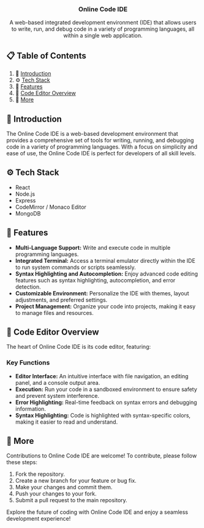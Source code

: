 <h3 align="center">Online Code IDE</h3>
<div align="center">
A web-based integrated development environment (IDE) that allows users to write, run, and debug code in a variety of programming languages, all within a single web application.
</div>

## 📋 <a name="table">Table of Contents</a>
1. 🤖 [Introduction](#introduction)
2. ⚙️ [Tech Stack](#tech-stack)
3. 🔋 [Features](#features)
4. 📂 [Code Editor Overview](#code-editor-overview)
5. 🚀 [More](#more)

## <a name="introduction">🤖 Introduction</a>
The Online Code IDE is a web-based development environment that provides a comprehensive set of tools for writing, running, and debugging code in a variety of programming languages. With a focus on simplicity and ease of use, the Online Code IDE is perfect for developers of all skill levels.

## <a name="tech-stack">⚙️ Tech Stack</a>
- React
- Node.js
- Express
- CodeMirror / Monaco Editor
- MongoDB

## <a name="features">🔋 Features</a>
- **Multi-Language Support:** Write and execute code in multiple programming languages.
- **Integrated Terminal:** Access a terminal emulator directly within the IDE to run system commands or scripts seamlessly.
- **Syntax Highlighting and Autocompletion:** Enjoy advanced code editing features such as syntax highlighting, autocompletion, and error detection.
- **Customizable Environment:** Personalize the IDE with themes, layout adjustments, and preferred settings.
- **Project Management:** Organize your code into projects, making it easy to manage files and resources.


## <a name="code-editor-overview">📂 Code Editor Overview</a>
The heart of Online Code IDE is its code editor, featuring:

### Key Functions
- **Editor Interface:** An intuitive interface with file navigation, an editing panel, and a console output area.
- **Execution:** Run your code in a sandboxed environment to ensure safety and prevent system interference.
- **Error Highlighting:** Real-time feedback on syntax errors and debugging information.
- **Syntax Highlighting:** Code is highlighted with syntax-specific colors, making it easier to read and understand.


## <a name="more">🚀 More</a>

Contributions to Online Code IDE are welcome! To contribute, please follow these steps:
1. Fork the repository.
2. Create a new branch for your feature or bug fix.
3. Make your changes and commit them.
4. Push your changes to your fork.
5. Submit a pull request to the main repository.

Explore the future of coding with Online Code IDE and enjoy a seamless development experience!

